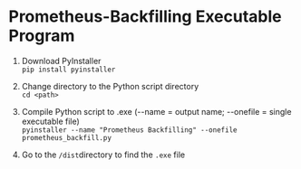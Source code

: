 # Prometheus-Backfilling Executable Program

1. Download PyInstaller\
```pip install pyinstaller```

2. Change directory to the Python script directory\
```cd <path>```

3. Compile Python script to .exe (--name = output name; --onefile = single executable file)\
```pyinstaller --name "Prometheus Backfilling" --onefile prometheus_backfill.py```

5. Go to the ```/dist```directory to find the ```.exe``` file 

